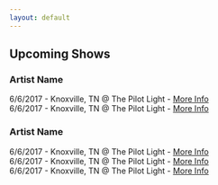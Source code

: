 ```yaml
---
layout: default
---
```

<div markdown="1" class="shows-page-wrapper">

## Upcoming Shows

<!-- Put 2 spaces after a line to create a new line -->

### Artist Name
6/6/2017 - Knoxville, TN @ The Pilot Light - [More Info](#)  
6/6/2017 - Knoxville, TN @ The Pilot Light - [More Info](#)  

### Artist Name
6/6/2017 - Knoxville, TN @ The Pilot Light - [More Info](#)  
6/6/2017 - Knoxville, TN @ The Pilot Light - [More Info](#)  
6/6/2017 - Knoxville, TN @ The Pilot Light - [More Info](#)  

</div>
